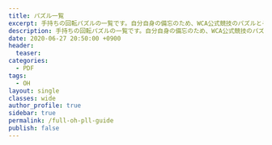 ```yaml
---
title: パズル一覧
excerpt: 手持ちの回転パズルの一覧です。自分自身の備忘のため、WCA公式競技のパズルとそうでないパズルに分けて記載しています。
description: 手持ちの回転パズルの一覧です。自分自身の備忘のため、WCA公式競技のパズルとそうでないパズルに分けて記載しています。
date: 2020-06-27 20:50:00 +0900
header:
  teaser: 
categories:
  - PDF
tags:
  - OH
layout: single
classes: wide
author_profile: true
sidebar: true
permalink: /full-oh-pll-guide
publish: false
---
```

